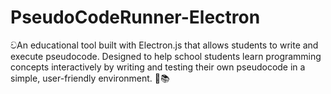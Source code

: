 # PseudoCodeRunner-Electron
 ව්An educational tool built with Electron.js that allows students to write and execute pseudocode. Designed 
 to help school students learn programming concepts interactively by writing and testing their own pseudocode 
 in a simple, user-friendly environment. 🚀📚
